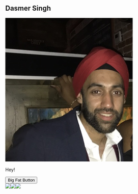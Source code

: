## Dasmer Singh

![profile](images/profile.jpg)

Hey!

<button class="button-save large">Big Fat Button</button>  
<img src="images/interview.jpg" height=200><img src="images/audience.jpg" height=200><img src="images/close_up.jpg" height=200>
